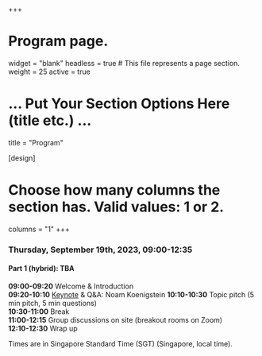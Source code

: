 +++
# Program page.
widget = "blank"
headless = true  # This file represents a page section.
weight = 25
active = true 

# ... Put Your Section Options Here (title etc.) ...
title = "Program"

[design]
  # Choose how many columns the section has. Valid values: 1 or 2.
  columns = "1"
+++

<!-- Please watch the [videos](videos)  of the accepted papers *before* the workshop takes place. There will be no time at the workshop to view videos, instead we will focus on discussion and active participation. -->

### Thursday, September 19th, 2023, 09:00-12:35

#### Part 1 (hybrid): TBA
**09:00-09:20** Welcome & Introduction  
**09:20-10:10** [Keynote](#keynote) & Q&A: Noam Koenigstein
**10:10-10:30** Topic pitch (5 min pitch, 5 min questions)  
**10:30-11:00** Break  
**11:00-12:15** Group discussions on site (breakout rooms on Zoom)  
**12:10-12:30** Wrap up  


Times are in Singapore Standard Time (SGT) (Singapore, local time).

